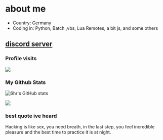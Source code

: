 # about me
- Country: Germany
- Coding in: Python, Batch ,vbs, Lua Remotes, a bit js, and some others

## [discord server](https://discord.gg/xxZKnZmnWs)



### Profile visits
<p> <img src="https://profile-counter.glitch.me/baum1810/count.svg" /> </p>  

### My Github Stats
![6hr's GitHub stats](https://github-readme-stats.vercel.app/api?username=baum1810&show_icons=true&theme=transparent)

![](https://github-readme-stats.vercel.app/api/top-langs/?username=baum1810&hide=php&theme=tokyonight)



### best quote ive heard
Hacking is like sex, you need breath, in the last step, you feel incredible pleasure and the best time to practice it is at night.

